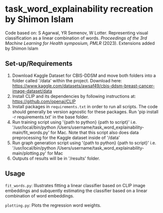 # task_word_explainability recreation by Shimon Islam

Code based on: S Agarwal, YR Semenov, W Lotter. Representing visual classification as a linear combination of words. _Proceedings of the 3rd Machine Learning for Health symposium, PMLR_ (2023).
Extensions added by Shimon Islam

## Set-up/Requirements
1. Download Kaggle Dataset for CBIS-DDSM and move both folders into a folder called '/data' within the project. Download here: https://www.kaggle.com/datasets/awsaf49/cbis-ddsm-breast-cancer-image-dataset/data
2. Install CLIP and its dependencies by following instructions at: https://github.com/openai/CLIP
3. Install packages in `requirements.txt` in order to run all scripts. The code should generally be version agnostic for these packages. Run 'pip install -r requirements.txt' in the base folder.
4. Run training script using '{path to python} {path to script}' i.e. '/usr/local/bin/python /Users/username/task_word_explainability-main/fit_words.py' for Mac. Note that this script also does data preprocessing for the Kaggle dataset inside of '/data'
5. Run graph generation script using '{path to python} {path to script}' i.e. '/usr/local/bin/python /Users/username/task_word_explainability-main/plotting.py' for Mac
6. Outputs of results will be in '/results' folder.

## Usage
`fit_words.py`: Illustrates fitting a linear classifier based on CLIP image embeddings and subquently estimating the classifier based on a linear combination of word embeddings.

`plotting.py`: Plots the regression word weights.
